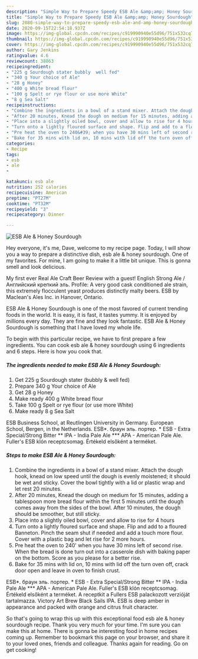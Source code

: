 ```yaml
---
description: "Simple Way to Prepare Speedy ESB Ale &amp;amp; Honey Sourdough"
title: "Simple Way to Prepare Speedy ESB Ale &amp;amp; Honey Sourdough"
slug: 2080-simple-way-to-prepare-speedy-esb-ale-and-amp-honey-sourdough
date: 2020-09-15T22:54:18.937Z
image: https://img-global.cpcdn.com/recipes/c919990940e55d96/751x532cq70/esb-ale-honey-sourdough-recipe-main-photo.jpg
thumbnail: https://img-global.cpcdn.com/recipes/c919990940e55d96/751x532cq70/esb-ale-honey-sourdough-recipe-main-photo.jpg
cover: https://img-global.cpcdn.com/recipes/c919990940e55d96/751x532cq70/esb-ale-honey-sourdough-recipe-main-photo.jpg
author: Gary Jenkins
ratingvalue: 4.6
reviewcount: 38863
recipeingredient:
- "225 g Sourdough stater bubbly  well fed"
- "340 g Your choice of Ale"
- "28 g Honey"
- "400 g White bread flour"
- "100 g Spelt or rye flour or use more White"
- "8 g Sea Salt"
recipeinstructions:
- "Combine the ingredients in a bowl of a stand mixer. Attach the dough hook, knead on low speed until the dough is evenly moistened; it should be wet and sticky. Cover the bowl tightly with a lid or plastic wrap and let rest 20 minutes."
- "After 20 minutes, Knead the dough on medium for 15 minutes, adding a tablespoon more bread flour within the first 5 minutes until the dough comes away from the sides of the bowl. After 10 minutes, the dough should be smoother, but still sticky."
- "Place into a slightly oiled bowl, cover and allow to rise for 4 hours"
- "Turn onto a lightly floured surface and shape. Flip and add to a floured Banneton. Pinch the seam shut if needed and add a touch more flour. Cover with a plastic bag and let rise for 2 more hours."
- "Pre heat the oven to 240&#39; when you have 30 mins left of second rise. When the bread is done turn out into a casserole dish with baking paper on the bottom. Score as you please for a better rise."
- "Bake for 35 mins with lid on, 10 mins with lid off the turn oven off, crack door open and leave in oven to finish crust."
categories:
- Recipe
tags:
- esb
- ale
- 

katakunci: esb ale  
nutrition: 252 calories
recipecuisine: American
preptime: "PT27M"
cooktime: "PT32M"
recipeyield: "3"
recipecategory: Dinner

---
```



![ESB Ale &amp; Honey Sourdough](https://img-global.cpcdn.com/recipes/c919990940e55d96/751x532cq70/esb-ale-honey-sourdough-recipe-main-photo.jpg)

Hey everyone, it's me, Dave, welcome to my recipe page. Today, I will show you a way to prepare a distinctive dish, esb ale &amp; honey sourdough. One of my favorites. For mine, I am going to make it a little bit unique. This is gonna smell and look delicious.

My first ever Real Ale Craft Beer Review with a guest! English Strong Ale / Английский крепкий эль. Profile: A very good cask conditioned ale strain, this extremely flocculent yeast produces distinctly malty beers. ESB by Maclean&#39;s Ales Inc. in Hanover, Ontario.

ESB Ale &amp; Honey Sourdough is one of the most favored of current trending foods in the world. It is easy, it is fast, it tastes yummy. It is enjoyed by millions every day. They are fine and they look fantastic. ESB Ale &amp; Honey Sourdough is something that I have loved my whole life.


To begin with this particular recipe, we have to first prepare a few ingredients. You can cook esb ale &amp; honey sourdough using 6 ingredients and 6 steps. Here is how you cook that.

<!--inarticleads1-->

##### The ingredients needed to make ESB Ale &amp; Honey Sourdough:

1. Get 225 g Sourdough stater (bubbly &amp; well fed)
1. Prepare 340 g Your choice of Ale
1. Get 28 g Honey
1. Make ready 400 g White bread flour
1. Take 100 g Spelt or rye flour (or use more White)
1. Make ready 8 g Sea Salt


ESB Business School, at Reutlingen University in Germany. European School, Bergen, in the Netherlands. ESB*. браун эль. портер. * ESB - Extra Special/Strong Bitter ** IPA - India Pale Ale *** APA - American Pale Ale. Fuller&#39;s ESB klón receptcsomag. Értékeld elsőként a terméket. 

<!--inarticleads2-->

##### Steps to make ESB Ale &amp; Honey Sourdough:

1. Combine the ingredients in a bowl of a stand mixer. Attach the dough hook, knead on low speed until the dough is evenly moistened; it should be wet and sticky. Cover the bowl tightly with a lid or plastic wrap and let rest 20 minutes.
1. After 20 minutes, Knead the dough on medium for 15 minutes, adding a tablespoon more bread flour within the first 5 minutes until the dough comes away from the sides of the bowl. After 10 minutes, the dough should be smoother, but still sticky.
1. Place into a slightly oiled bowl, cover and allow to rise for 4 hours
1. Turn onto a lightly floured surface and shape. Flip and add to a floured Banneton. Pinch the seam shut if needed and add a touch more flour. Cover with a plastic bag and let rise for 2 more hours.
1. Pre heat the oven to 240&#39; when you have 30 mins left of second rise. When the bread is done turn out into a casserole dish with baking paper on the bottom. Score as you please for a better rise.
1. Bake for 35 mins with lid on, 10 mins with lid off the turn oven off, crack door open and leave in oven to finish crust.


ESB*. браун эль. портер. * ESB - Extra Special/Strong Bitter ** IPA - India Pale Ale *** APA - American Pale Ale. Fuller&#39;s ESB klón receptcsomag. Értékeld elsőként a terméket. A receptkit a Fullers ESB palackozott verzióját tartalmazza. Victory Art Brew Black Sails IPA. ESB is deep amber in appearance and packed with orange and citrus fruit character. 

So that's going to wrap this up with this exceptional food esb ale &amp; honey sourdough recipe. Thank you very much for your time. I'm sure you can make this at home. There is gonna be interesting food in home recipes coming up. Remember to bookmark this page on your browser, and share it to your loved ones, friends and colleague. Thanks again for reading. Go on get cooking!
